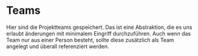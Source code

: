 # Teams
Hier sind die Projektteams gespeichert.
Das ist eine Abstraktion, die es uns erlaubt änderungen mit minimalem Eingriff durchzuführen.
Auch wenn das Team nur aus einer Person besteht, sollte diese zusätzlich als Team angelegt und überall referenziert werden.
